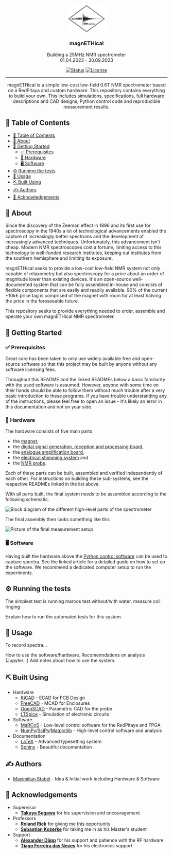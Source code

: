 <div align="center">
  <a href="" rel="noopener">
 <img width="25%" height="auto" src="./logo.png" alt="BioNMR Group Logo"></a>
</div>

<div align="center"><h3>magnETHical</h3></div>
<div align="center">Building a 25MHz NMR spectrometer<br \>01.04.2023 - 30.09.2023</div>

<div align="center">

  [![Status](https://img.shields.io/badge/status-active-success.svg)]() 
  [![License](https://img.shields.io/badge/license-GPL--3.0-orange.svg)](/LICENSE)

</div>

---

<div align="center"> magnETHical is a simple low-cost low-field 0.6T NMR spectrometer based on a RedPitaya and custom hardware. This repository contains everything to build your own. This includes simulations, specifications, full hardware descriptions and CAD designs, Python control code and reproducible measurement results.
</div>

## 📝 Table of Contents
- [📝 Table of Contents](#-table-of-contents)
- [🧐 About ](#-about-)
- [🏁 Getting Started ](#-getting-started-)
  - [✅ Prerequisites](#-prerequisites)
  - [🔧 Hardware](#-hardware)
  - [🖥️ Software](#️-software)
- [⚙️ Running the tests ](#️-running-the-tests-)
- [🧪 Usage ](#-usage-)
- [⛏️ Built Using ](#️-built-using-)
- [✍️ Authors ](#️-authors-)
- [🎉 Acknowledgements ](#-acknowledgements-)

## 🧐 About <a name = "about"></a>
Since the discovery of the Zeeman effect in 1896 and its first use for spectroscopy in the 1940s a lot of technological advancements enabled the capture of increasingly better spectrums and the development of increasingly advanced techniques. Unfortunately, this advancement isn't cheap. Modern NMR spectroscopes cost a fortune, limiting access to this technology to well-funded research institutes, keeping out institutes from the southern hemisphere and limiting its exposure.

magnETHical seeks to provide a low-cost low-field NMR system not only capable of relaxometry but also spectroscopy for a price about an order of magnitude lower than existing devices. It's an open-source well-documented system that can be fully assembled in-house and consists of flexible components that are easily and readily available. 90% of the current ~10k€ price tag is comprised of the magnet with room for at least halving the price in the foreseeable future.

This repository seeks to provide everything needed to order, assemble and operate your own magnETHical NMR spectrometer.


## 🏁 Getting Started <a name = "getting_started"></a>

### ✅ Prerequisites
Great care has been taken to only use widely available free and open-source software so that this project may be built by anyone without any software licensing fees.

Throughout this README and the linked READMEs below a basic familiarity with the used software is assumed. However, anyone with some time on their hands should be able to follow them without much trouble after a very basic introduction to these programs. If you have trouble understanding any of the instructions, please feel free to open an issue - it's likely an error in this documentation and not on your side.

### 🔧 Hardware
The hardware consists of five main parts
- the [magnet](),
- the [digital signal generation, reception and processing board](),
- the [analogue amplification board](),
- the [electrical shimming system]() and
- the [NMR probe]().

Each of these parts can be built, assembled and verified independently of each other. For instructions on building these sub-systems, see the respective READMEs linked in the list above.

With all parts built, the final system needs to be assembled according to the following schematic.

![Block diagram of the different high-level parts of the spectrometer]()

The final assembly then looks something like this

![Picture of the final measurement setup]()

### 🖥️ Software
Having built the hardware above the [Python control software]() can be used to capture spectra. See the linked article for a detailed guide on how to set up the software. We recommend a dedicated computer setup to run the experiments.

## ⚙️ Running the tests <a name = "tests"></a>
The simplest test is running marcos test without/with water. measure coil ringing

Explain how to run the automated tests for this system.


## 🧪 Usage <a name="usage"></a>
To record spectra...

How to use the software/hardware. Recomenndations on analysis (Jupyter...)
Add notes about how to use the system.

## ⛏️ Built Using <a name = "built_using"></a>

- Hardware
  - [KiCAD](https://www.kicad.org/) - ECAD for PCB Design
  - [FreeCAD](https://www.freecad.org/) - MCAD for Enclosures
  - [OpenSCAD](https://openscad.org/) - Parametric CAD for the probe
  - [LTSpice](https://www.analog.com/en/design-center/design-tools-and-calculators/ltspice-simulator.html) - Simulation of electronic circuits
- Software
  - [MaRCoS](https://github.com/vnegnev/marcos_extras) - Low-level control software for the RedPitaya and FPGA
  - [NumPy](https://numpy.org/)/[SciPy](https://scipy.org/)/[Matplotlib](https://matplotlib.org/) - High-level control software and analysis
- Documentation
  - [LaTeX](https://www.latex-project.org/) - Advanced typesetting system
  - [Sphinx](https://www.sphinx-doc.org) - Beautiful documentation

## ✍️ Authors <a name = "authors"></a>
- [Maximilian Stabel](mailto:mstabel@student.ethz.ch) - Idea & Initial work including Hardware & Software

## 🎉 Acknowledgements <a name = "acknowledgement"></a>
- Supervisor
  - [**Takuya Segawa**](https://chab.ethz.ch/forschung/institute-und-laboratorien/LPC/personen/people-details.html?persid=120573) for his supervision and encouragement
- Professors
  - [**Roland Riek**](https://chab.ethz.ch/en/the-department/people/faculty/person-detail.rriek.html) for giving me this opportunity
  - [**Sebastian Kozerke**](https://biomed.ee.ethz.ch/institute/People/person-detail.html?persid=61641) for taking me in as his Master's student
- Support
  - [**Alexander Däpp**](https://ssnmr.ethz.ch/the-group/people/person-detail.html?persid=147372) for his support and patience with the RF hardware
  - [**Tiago Ferreira das Neves**](https://chab.ethz.ch/en/the-department/people/a-z/person-detail.MjU3NzM4.TGlzdC82MDEsLTIxMzAxOTI4MDM=.html) for his electronics support

